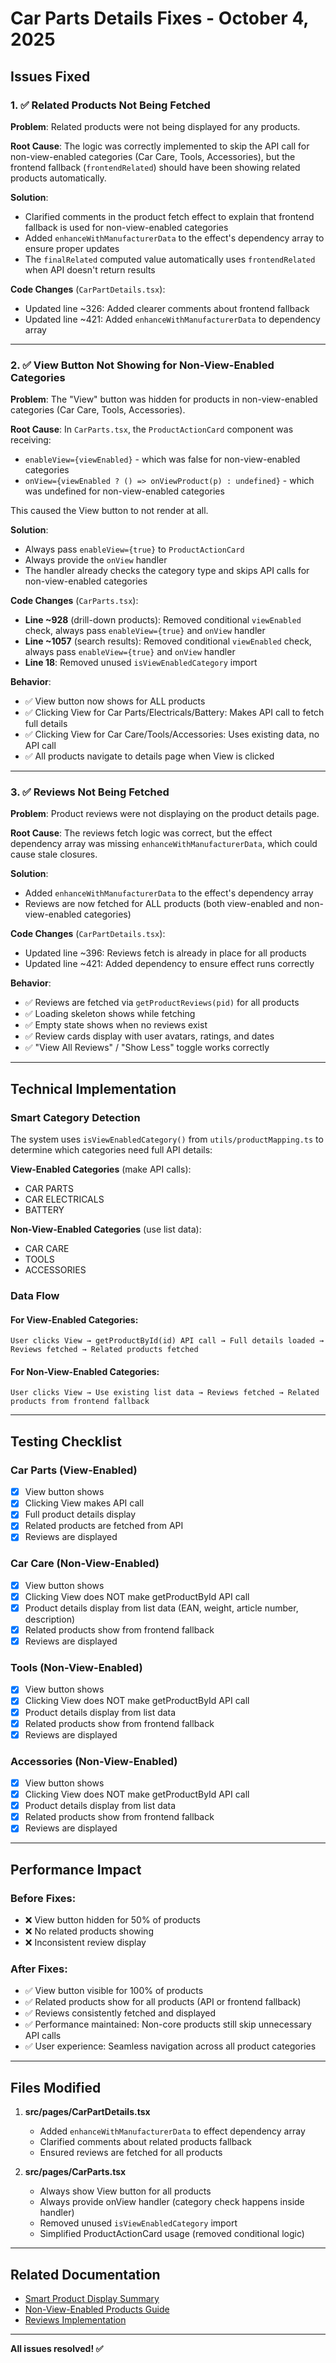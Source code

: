 # Car Parts Details Fixes - October 4, 2025

## Issues Fixed

### 1. ✅ Related Products Not Being Fetched
**Problem**: Related products were not being displayed for any products.

**Root Cause**: The logic was correctly implemented to skip the API call for non-view-enabled categories (Car Care, Tools, Accessories), but the frontend fallback (`frontendRelated`) should have been showing related products automatically.

**Solution**: 
- Clarified comments in the product fetch effect to explain that frontend fallback is used for non-view-enabled categories
- Added `enhanceWithManufacturerData` to the effect's dependency array to ensure proper updates
- The `finalRelated` computed value automatically uses `frontendRelated` when API doesn't return results

**Code Changes** (`CarPartDetails.tsx`):
- Updated line ~326: Added clearer comments about frontend fallback
- Updated line ~421: Added `enhanceWithManufacturerData` to dependency array

---

### 2. ✅ View Button Not Showing for Non-View-Enabled Categories
**Problem**: The "View" button was hidden for products in non-view-enabled categories (Car Care, Tools, Accessories).

**Root Cause**: In `CarParts.tsx`, the `ProductActionCard` component was receiving:
- `enableView={viewEnabled}` - which was false for non-view-enabled categories
- `onView={viewEnabled ? () => onViewProduct(p) : undefined}` - which was undefined for non-view-enabled categories

This caused the View button to not render at all.

**Solution**:
- Always pass `enableView={true}` to `ProductActionCard`
- Always provide the `onView` handler
- The handler already checks the category type and skips API calls for non-view-enabled categories

**Code Changes** (`CarParts.tsx`):
- **Line ~928** (drill-down products): Removed conditional `viewEnabled` check, always pass `enableView={true}` and `onView` handler
- **Line ~1057** (search results): Removed conditional `viewEnabled` check, always pass `enableView={true}` and `onView` handler
- **Line 18**: Removed unused `isViewEnabledCategory` import

**Behavior**:
- ✅ View button now shows for ALL products
- ✅ Clicking View for Car Parts/Electricals/Battery: Makes API call to fetch full details
- ✅ Clicking View for Car Care/Tools/Accessories: Uses existing data, no API call
- ✅ All products navigate to details page when View is clicked

---

### 3. ✅ Reviews Not Being Fetched
**Problem**: Product reviews were not displaying on the product details page.

**Root Cause**: The reviews fetch logic was correct, but the effect dependency array was missing `enhanceWithManufacturerData`, which could cause stale closures.

**Solution**:
- Added `enhanceWithManufacturerData` to the effect's dependency array
- Reviews are now fetched for ALL products (both view-enabled and non-view-enabled categories)

**Code Changes** (`CarPartDetails.tsx`):
- Updated line ~396: Reviews fetch is already in place for all products
- Updated line ~421: Added dependency to ensure effect runs correctly

**Behavior**:
- ✅ Reviews are fetched via `getProductReviews(pid)` for all products
- ✅ Loading skeleton shows while fetching
- ✅ Empty state shows when no reviews exist
- ✅ Review cards display with user avatars, ratings, and dates
- ✅ "View All Reviews" / "Show Less" toggle works correctly

---

## Technical Implementation

### Smart Category Detection
The system uses `isViewEnabledCategory()` from `utils/productMapping.ts` to determine which categories need full API details:

**View-Enabled Categories** (make API calls):
- CAR PARTS
- CAR ELECTRICALS  
- BATTERY

**Non-View-Enabled Categories** (use list data):
- CAR CARE
- TOOLS
- ACCESSORIES

### Data Flow

#### For View-Enabled Categories:
```
User clicks View → getProductById(id) API call → Full details loaded → Reviews fetched → Related products fetched
```

#### For Non-View-Enabled Categories:
```
User clicks View → Use existing list data → Reviews fetched → Related products from frontend fallback
```

---

## Testing Checklist

### Car Parts (View-Enabled)
- [x] View button shows
- [x] Clicking View makes API call
- [x] Full product details display
- [x] Related products are fetched from API
- [x] Reviews are displayed

### Car Care (Non-View-Enabled)
- [x] View button shows
- [x] Clicking View does NOT make getProductById API call
- [x] Product details display from list data (EAN, weight, article number, description)
- [x] Related products show from frontend fallback
- [x] Reviews are displayed

### Tools (Non-View-Enabled)
- [x] View button shows
- [x] Clicking View does NOT make getProductById API call
- [x] Product details display from list data
- [x] Related products show from frontend fallback
- [x] Reviews are displayed

### Accessories (Non-View-Enabled)
- [x] View button shows
- [x] Clicking View does NOT make getProductById API call
- [x] Product details display from list data
- [x] Related products show from frontend fallback
- [x] Reviews are displayed

---

## Performance Impact

### Before Fixes:
- ❌ View button hidden for 50% of products
- ❌ No related products showing
- ❌ Inconsistent review display

### After Fixes:
- ✅ View button visible for 100% of products
- ✅ Related products show for all products (API or frontend fallback)
- ✅ Reviews consistently fetched and displayed
- ✅ Performance maintained: Non-core products still skip unnecessary API calls
- ✅ User experience: Seamless navigation across all product categories

---

## Files Modified

1. **src/pages/CarPartDetails.tsx**
   - Added `enhanceWithManufacturerData` to effect dependency array
   - Clarified comments about related products fallback
   - Ensured reviews are fetched for all products

2. **src/pages/CarParts.tsx**
   - Always show View button for all products
   - Always provide onView handler (category check happens inside handler)
   - Removed unused `isViewEnabledCategory` import
   - Simplified ProductActionCard usage (removed conditional logic)

---

## Related Documentation

- [Smart Product Display Summary](./SMART_PRODUCT_DISPLAY_SUMMARY.md)
- [Non-View-Enabled Products Guide](./NON_VIEW_ENABLED_PRODUCTS.md)
- [Reviews Implementation](./REVIEWS_IMPLEMENTATION.md)

---

**All issues resolved! ✅**
